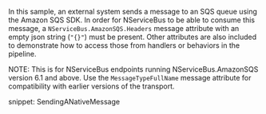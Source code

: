 In this sample, an external system sends a message to an SQS queue using the Amazon SQS SDK. In order for NServiceBus to be able to consume this message, a `NServiceBus.AmazonSQS.Headers` message attribute with an empty json string (`"{}"`) must be present. Other attributes are also included to demonstrate how to access those from handlers or behaviors in the pipeline.

NOTE: This is for NServiceBus endpoints running NServiceBus.AmazonSQS version 6.1 and above. Use the `MessageTypeFullName` message attribute for compatibility with earlier versions of the transport.

snippet: SendingANativeMessage